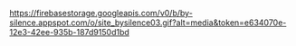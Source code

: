 
https://firebasestorage.googleapis.com/v0/b/by-silence.appspot.com/o/site_bysilence03.gif?alt=media&token=e634070e-12e3-42ee-935b-187d9150d1bd
